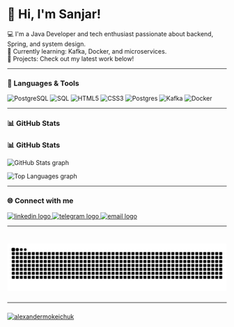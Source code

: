 # 👋 Hi, I'm Sanjar!

💻 I'm a Java Developer and tech enthusiast passionate about backend, Spring, and system design.  
🌱 Currently learning: Kafka, Docker, and microservices.  
🚀 Projects: Check out my latest work below!

---
<div align="left">

  <h3>🧰 Languages & Tools</h3>

  <!-- 🛠️ Shields (бейджи) -->
  <p>
    <img src="https://img.shields.io/badge/PostgreSQL-%23316192.svg?style=for-the-badge&logo=postgresql&logoColor=white" alt="PostgreSQL" />
    <img src="https://img.shields.io/badge/SQL-%2300758F.svg?style=for-the-badge&logo=databricks&logoColor=white" alt="SQL" />
    <img src="https://img.shields.io/badge/html5-%23E34F26.svg?style=for-the-badge&logo=html5&logoColor=white" alt="HTML5" />
    <img src="https://img.shields.io/badge/css3-%231572B6.svg?style=for-the-badge&logo=css3&logoColor=white" alt="CSS3" />
    <img src="https://img.shields.io/badge/postgres-%23316192.svg?style=for-the-badge&logo=postgresql&logoColor=white" alt="Postgres" />
    <img src="https://img.shields.io/badge/Kafka-black?style=for-the-badge&logo=apachekafka" alt="Kafka" />
    <img src="https://img.shields.io/badge/Docker-%232496ED.svg?style=for-the-badge&logo=docker&logoColor=white" alt="Docker" />
  </p>
</div>

---

### 📊 GitHub Stats
<div align="left">

  <h3>📊 GitHub Stats</h3>

  <img
    src="https://github-readme-stats.vercel.app/api?username=Snj203&hide_title=false&hide_rank=false&show_icons=true&include_all_commits=true&count_private=true&disable_animations=false&theme=rose_pine&locale=en&hide_border=true&custom_title=See%20how%20I%20look"
    height="190"
    alt="GitHub Stats graph"
  />

  <img
    src="https://github-readme-stats.vercel.app/api/top-langs?username=Snj203&locale=en&hide_title=false&layout=compact&card_width=320&langs_count=5&theme=rose_pine&hide_border=true&custom_title=I%20frequently%20use%20it."
    height="190"
    alt="Top Languages graph"
  />

</div>

---

### 🌐 Connect with me
<div align="left">
  <a href="https://www.linkedin.com/in/%D1%81%D0%B0%D0%BD%D0%B6%D0%B0%D1%80-%D0%BC%D0%B8%D0%BD%D0%B1%D0%B0%D0%B5%D0%B2-62b662365/" target="_blank">
    <img src="https://img.shields.io/static/v1?message=LinkedIn&logo=linkedin&label=&color=0077B5&logoColor=white&labelColor=&style=for-the-badge" height="35" alt="linkedin logo"  />
  </a>
  <a href="https://t.me/PjhtY823" target="_blank">
    <img src="https://img.shields.io/static/v1?message=Telegram&logo=telegram&label=&color=2CA5E0&logoColor=white&labelColor=&style=for-the-badge" height="35" alt="telegram logo"  />
  </a>
  <a href="mailto:snjmbj099@gmail.com" target="_blank">
  <img src="https://img.shields.io/static/v1?message=Email&logo=gmail&label=&color=D14836&logoColor=white&labelColor=&style=for-the-badge" height="35" alt="email logo" />
</a>
  
</div>

---

###

<br clear="both">

<img src="https://raw.githubusercontent.com/alexandermokeichuk/alexandermokeichuk/output/snake.svg" alt="Snake animation" />

###

---

###

<p align="left"> <a href="https://github.com/ryo-ma/github-profile-trophy"><img src="https://github-profile-trophy.vercel.app/?username=alexandermokeichuk" alt="alexandermokeichuk" /></a> </p>

###
